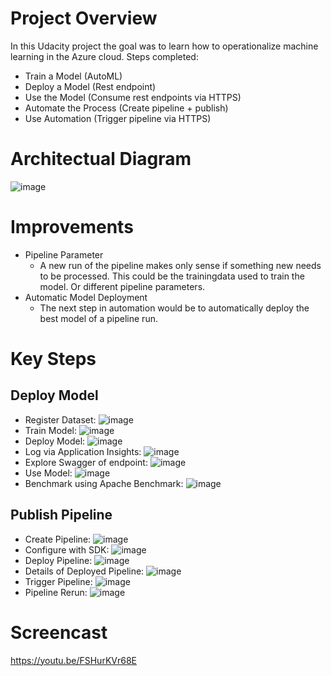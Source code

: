  # Project Overview
 
In this Udacity project the goal was to learn how to operationalize machine learning in the Azure cloud.
Steps completed:
 - Train a Model (AutoML)
 - Deploy a Model (Rest endpoint)
 - Use the Model (Consume rest endpoints via HTTPS)
 - Automate the Process (Create pipeline + publish)
 - Use Automation (Trigger pipeline via HTTPS)

 # Architectual Diagram
 ![image](https://user-images.githubusercontent.com/56161454/157675813-decd84bc-4867-4813-81a7-c6b283c92795.png)

 # Improvements
  - Pipeline Parameter
    - A new run of the pipeline makes only sense if something new needs to be processed. This could be the trainingdata used to train the model. Or different pipeline parameters.
  - Automatic Model Deployment
    - The next step in automation would be to automatically deploy the best model of a pipeline run.

 # Key Steps
 ## Deploy Model
  - Register Dataset: ![image](https://user-images.githubusercontent.com/56161454/157677786-de087cd6-1273-49de-a8a7-4a72ab70c751.png)
  - Train Model: ![image](https://user-images.githubusercontent.com/56161454/157678023-7dae682d-bcc0-40b3-a32c-92be4d37d934.png)
  - Deploy Model: ![image](https://user-images.githubusercontent.com/56161454/157678404-3bcd0aac-0bcc-4a87-95dd-f6a15ec8a111.png)
  - Log via Application Insights: ![image](https://user-images.githubusercontent.com/56161454/157704196-ec525065-2bd8-474d-82a7-f943549c96f5.png)
  - Explore Swagger of endpoint: ![image](https://user-images.githubusercontent.com/56161454/157704665-29cce543-fe80-4ecf-881f-cc3931f25a3a.png)
  - Use Model: ![image](https://user-images.githubusercontent.com/56161454/157709477-88cf8d10-508a-41be-837b-3a3f068422b8.png)
  - Benchmark using Apache Benchmark: ![image](https://user-images.githubusercontent.com/56161454/157704966-579a261e-a387-44d9-bd77-3f1ed8d58d26.png)
## Publish Pipeline
  - Create Pipeline: ![image](https://user-images.githubusercontent.com/56161454/157679227-3a5840aa-b652-42ac-9b98-454bfde2bdbf.png)
  - Configure with SDK: ![image](https://user-images.githubusercontent.com/56161454/157710277-a6468460-b654-427f-a180-c45ad013c045.png)
  - Deploy Pipeline: ![image](https://user-images.githubusercontent.com/56161454/157680286-0466ee1b-7298-4eca-a468-d1d0d9d41041.png)
  - Details of Deployed Pipeline: ![image](https://user-images.githubusercontent.com/56161454/158007734-6f48589b-7df8-4af2-ac6f-6098a8299ead.png)
  - Trigger Pipeline: ![image](https://user-images.githubusercontent.com/56161454/157743696-b03eb9ff-cfc8-4962-a76b-ad429c2f0a89.png)
  - Pipeline Rerun: ![image](https://user-images.githubusercontent.com/56161454/157711475-ee61553a-58f4-40a4-b018-ad999bd16512.png)

 # Screencast
 https://youtu.be/FSHurKVr68E
 

